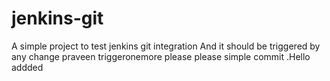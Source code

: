 # jenkins-git

A simple project to test jenkins git integration
And it should be triggered by any change
praveen
triggeronemore please please
simple commit .Hello addded
